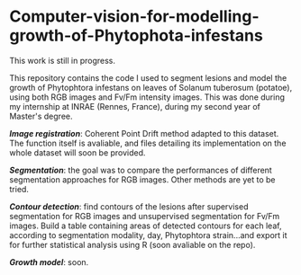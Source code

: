 # Computer-vision-for-modelling-growth-of-Phytophota-infestans

This work is still in progress.

This repository contains the code I used to segment lesions and model the growth of Phytophtora infestans on leaves of Solanum tuberosum (potatoe), using both RGB images and Fv/Fm intensity images. This was done during my internship at INRAE (Rennes, France), during my second year of Master's degree.

***Image registration***: Coherent Point Drift method adapted to this dataset. The function itself is avaliable, and files detailing its implementation on the whole dataset will soon be provided.

***Segmentation***: the goal was to compare the performances of different segmentation approaches for RGB images. Other methods are yet to be tried.

***Contour detection***: find contours of the lesions after supervised segmentation for RGB images and unsupervised segmentation for Fv/Fm images. Build a table containing areas of detected contours for each leaf, according to segmentation modality, day, Phytophtora strain...and export it for further statistical analysis using R (soon avaliable on the repo).

***Growth model***: soon.

